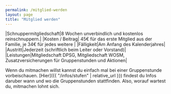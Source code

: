 ```yaml
---
permalink: /mitglied-werden
layout: page
title: "Mitglied werden"
---
```

|Schnuppermitgliedschaft|8 Wochen unverbindlich und kostenlos reinschnuppern.|
|Kosten / Beitrag| 45€ für das erste Mitglied aus der Familie, je 34€ für jedes weitere |
|F&auml;lligkeit|Am Anfang des Kalenderjahres|
|Austritt|Jederzeit (schriftlich beim Leiter oder Vorstand)|
|Leistungen|Mitgliedschaft DPSG, Mitgliedschaft WOSM, Zusatzversicherungen für Gruppenstunden und Aktionen|

Wenn du mitmachen willst kannst du einfach mal bei einer Gruppenstunde vorbeischauen. [Hier]({{ "/infos/stufen" | relative_url }}) findest du Infos daruber wann und wo die Gruppenstunden stattfinden. Also, worauf wartest du, mitmachen lohnt sich.
